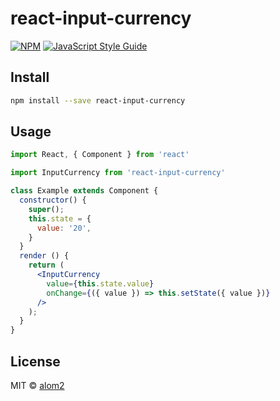 # react-input-currency

> 

[![NPM](https://img.shields.io/npm/v/react-input-currency.svg)](https://www.npmjs.com/package/react-input-currency) [![JavaScript Style Guide](https://img.shields.io/badge/code_style-standard-brightgreen.svg)](https://standardjs.com)

## Install

```bash
npm install --save react-input-currency
```

## Usage

```jsx
import React, { Component } from 'react'

import InputCurrency from 'react-input-currency'

class Example extends Component {
  constructor() {
    super();
    this.state = {
      value: '20',
    }
  }
  render () {
    return (
      <InputCurrency 
        value={this.state.value}
        onChange={({ value }) => this.setState({ value })}
      />
    );
  }
}
```

## License

MIT © [alom2](https://github.com/alom2)
